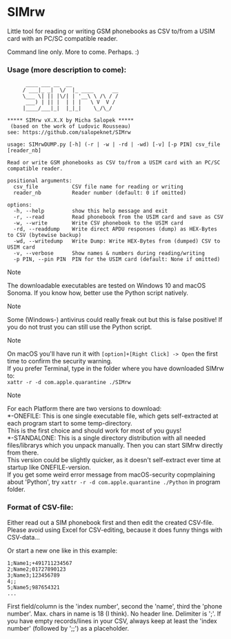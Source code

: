 # SIMrw
Little tool for reading or writing GSM phonebooks as CSV to/from a USIM card with an PC/SC
compatible reader.

Command line only. More to come. Perhaps. :)

### Usage (more description to come):
```
      ____ ___ __  __               
     / ___|_ _|  \/  |_ ____      __
     \___ \| || |\/| | '__\ \ /\ / /
      ___) | || |  | | |   \ V  V / 
     |____/___|_|  |_|_|    \_/\_/  
                                
***** SIMrw vX.X.X by Micha Salopek *****
 (based on the work of Ludovic Rousseau)
see: https://github.com/salopeknet/SIMrw

usage: SIMrwDUMP.py [-h] (-r | -w | -rd | -wd) [-v] [-p PIN] csv_file [reader_nb]

Read or write GSM phonebooks as CSV to/from a USIM card with an PC/SC compatible reader.

positional arguments:
  csv_file           CSV file name for reading or writing
  reader_nb          Reader number (default: 0 if omitted)

options:
  -h, --help         show this help message and exit
  -r, --read         Read phonebook from the USIM card and save as CSV
  -w, --write        Write CSV phonebook to the USIM card
  -rd, --readdump    Write direct APDU responses (dump) as HEX-Bytes to CSV (bytewise backup)
  -wd, --writedump   Write Dump: Write HEX-Bytes from (dumped) CSV to USIM card
  -v, --verbose      Show names & numbers during reading/writing
  -p PIN, --pin PIN  PIN for the USIM card (default: None if omitted)
```
> [!NOTE]
> The downloadable executables are tested on Windows 10 and macOS Sonoma.
> If you know how, better use the Python script natively. 

> [!NOTE]
> Some (Windows-) antivirus could really freak out but this is false positive!
If you do not trust you can still use the Python script.

> [!NOTE]
> On macOS you'll have run it with ```[option]+[Right Click] -> Open``` the first time to confirm the security warning.<br>
> If you prefer Terminal, type in the folder where you have downloaded SIMrw to:<br>```xattr -r -d com.apple.quarantine ./SIMrw```<br>

> [!NOTE]
> For each Platform there are two versions to download:<br>
> *-ONEFILE: This is one single executable file, which gets self-extracted at each program start to some temp-directory.<br>This is the first choice and should work for most of you guys!<br>
> *-STANDALONE: This is a single directory distribution with all needed files/librarys which you unpack manually. Then you can start SIMrw directly from there.<br> This version could be slightly quicker, as it doesn't self-extract ever time at startup like ONEFILE-version.<br>
> If you get some weird error message from macOS-security copmplaining about 'Python', try ```xattr -r -d com.apple.quarantine ./Python``` in program folder.


### Format of CSV-file:
Either read out a SIM phonebook first and then edit the created CSV-file.
Please avoid using Excel for CSV-editing, because it does funny things with CSV-data...

Or start a new one like in this example:
```
1;Name1;+491711234567
2;Name2;01727890123
3;Name3;123456789
4;;
5;Name5;987654321
...
```
First field/column is the 'index number', second the 'name', third the 'phone number'. 
Max. chars in name is 18 (I think). No header line. Delimiter is ';'. If you have empty records/lines in your CSV, always keep at least the 'index number' (followed by ';;') as a placeholder.
